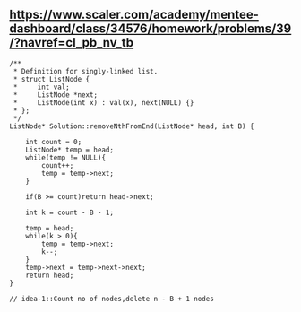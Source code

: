 ##  https://www.scaler.com/academy/mentee-dashboard/class/34576/homework/problems/39/?navref=cl_pb_nv_tb


```
/**
 * Definition for singly-linked list.
 * struct ListNode {
 *     int val;
 *     ListNode *next;
 *     ListNode(int x) : val(x), next(NULL) {}
 * };
 */
ListNode* Solution::removeNthFromEnd(ListNode* head, int B) {

    int count = 0;
    ListNode* temp = head;
    while(temp != NULL){
        count++;
        temp = temp->next;
    }

    if(B >= count)return head->next;

    int k = count - B - 1;

    temp = head;
    while(k > 0){
        temp = temp->next;
        k--;
    }
    temp->next = temp->next->next;
    return head;
}

// idea-1::Count no of nodes,delete n - B + 1 nodes




```
